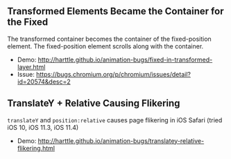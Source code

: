 ## Transformed Elements Became the Container for the Fixed

The transformed container becomes the container of the fixed-position element. The fixed-position element scrolls along with the container.

* Demo: http://harttle.github.io/animation-bugs/fixed-in-transformed-layer.html
* Issue: https://bugs.chromium.org/p/chromium/issues/detail?id=20574&desc=2

## TranslateY + Relative Causing Flikering

`translateY` and `position:relative` causes page flikering in iOS Safari (tried iOS 10, iOS 11.3, iOS 11.4)

* Demo: http://harttle.github.io/animation-bugs/translatey-relative-flikering.html
